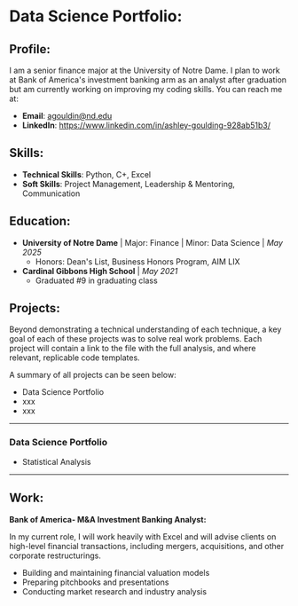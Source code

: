 # Data Science Portfolio:

## Profile:

I am a senior finance major at the University of Notre Dame. I plan to work at Bank of America's investment banking arm as an analyst after graduation but am currently working on improving my coding skills. You can reach me at:
- **Email**:  agouldin@nd.edu
- **LinkedIn**:  https://www.linkedin.com/in/ashley-goulding-928ab51b3/ 

## Skills:
 - **Technical Skills**: Python, C+, Excel
 - **Soft Skills**: Project Management, Leadership & Mentoring, Communication 

## Education:
- **University of Notre Dame** | Major: Finance | Minor: Data Science | _May 2025_
    - Honors: Dean's List, Business Honors Program, AIM LIX
- **Cardinal Gibbons High School** | _May 2021_
    - Graduated #9 in graduating class
              
## Projects:

Beyond demonstrating a technical understanding of each technique, a key goal of each of these projects was to solve real work problems. Each project will contain a link to the file with the full analysis, and where relevant, replicable code templates.

A summary of all projects can be seen below:

-    Data Science Portfolio
-    xxx
-    xxx

----------------------------------------------------------------------
### Data Science Portfolio

   - Statistical Analysis 

----------------------------------------------------------------------


## Work:

**Bank of America- M&A Investment Banking Analyst:**

In my current role, I will work heavily with Excel and will advise clients on high-level financial transactions, including mergers, acquisitions, and other corporate restructurings. 
   - Building and maintaining financial valuation models
   - Preparing pitchbooks and presentations
   - Conducting market research and industry analysis
